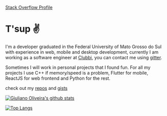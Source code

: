 [Stack Overflow Profile](https://stackoverflow.com/users/5133524/giuliano-macedo?tab=profile)

# T'sup ✌️

I'm a developer graduated in the Federal University of Mato Grosso do Sul with experience in web, mobile and desktop development,
currently I am working as a software engineer at [Clubbi](https://clubbi.com.br), you can contact me using [gitter](https://gitter.im/giuliano-macedo).

Sometimes I will work in personal projects that I found fun.
For all my projects I use C++ if memory/speed is a problem, Flutter for mobile, ReactJS for web frontend and Python for the rest.

check out my [repos](https://github.com/giuliano-macedo?tab=repositories) and [gists](https://gist.github.com/giuliano-macedo)

[![Giuliano Oliveira's github stats](https://github-readme-stats.vercel.app/api?username=giuliano-macedo&show_icons=true&theme=dark)](https://github.com/anuraghazra/github-readme-stats)

[![Top Langs](https://github-readme-stats.vercel.app/api/top-langs/?username=giuliano-macedo&layout=compact&hide=Jupyter%20Notebook&theme=dark)](https://github.com/anuraghazra/github-readme-stats)

